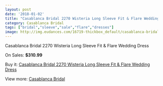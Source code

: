 ```yaml
---
layout: post
date: '2018-01-02'
title: "Casablanca Bridal 2270 Wisteria Long Sleeve Fit & Flare Wedding Dress"
category: Casablanca Bridal
tags: ["bridal","sleeve","sale","flare","dresses"]
image: http://img.eudances.com/16719-thickbox_default/casablanca-bridal-2270-wisteria-long-sleeve-fit-flare-wedding-dress.jpg
---
```

Casablanca Bridal 2270 Wisteria Long Sleeve Fit & Flare Wedding Dress

On Sales: **$310.99**
<a href="https://www.eudances.com/en/casablanca-bridal/4911-casablanca-bridal-2270-wisteria-long-sleeve-fit-flare-wedding-dress.html"><amp-img layout="responsive" width="600" height="600" src="//img.eudances.com/16719-thickbox_default/casablanca-bridal-2270-wisteria-long-sleeve-fit-flare-wedding-dress.jpg" alt="Casablanca Bridal 2270 Wisteria Long Sleeve Fit & Flare Wedding Dress 0" /></a>
<a href="https://www.eudances.com/en/casablanca-bridal/4911-casablanca-bridal-2270-wisteria-long-sleeve-fit-flare-wedding-dress.html"><amp-img layout="responsive" width="600" height="600" src="//img.eudances.com/16721-thickbox_default/casablanca-bridal-2270-wisteria-long-sleeve-fit-flare-wedding-dress.jpg" alt="Casablanca Bridal 2270 Wisteria Long Sleeve Fit & Flare Wedding Dress 1" /></a>
<a href="https://www.eudances.com/en/casablanca-bridal/4911-casablanca-bridal-2270-wisteria-long-sleeve-fit-flare-wedding-dress.html"><amp-img layout="responsive" width="600" height="600" src="//img.eudances.com/16720-thickbox_default/casablanca-bridal-2270-wisteria-long-sleeve-fit-flare-wedding-dress.jpg" alt="Casablanca Bridal 2270 Wisteria Long Sleeve Fit & Flare Wedding Dress 2" /></a>

Buy it: [Casablanca Bridal 2270 Wisteria Long Sleeve Fit & Flare Wedding Dress](https://www.eudances.com/en/casablanca-bridal/4911-casablanca-bridal-2270-wisteria-long-sleeve-fit-flare-wedding-dress.html "Casablanca Bridal 2270 Wisteria Long Sleeve Fit & Flare Wedding Dress")

View more: [Casablanca Bridal](https://www.eudances.com/en/4-casablanca-bridal "Casablanca Bridal")